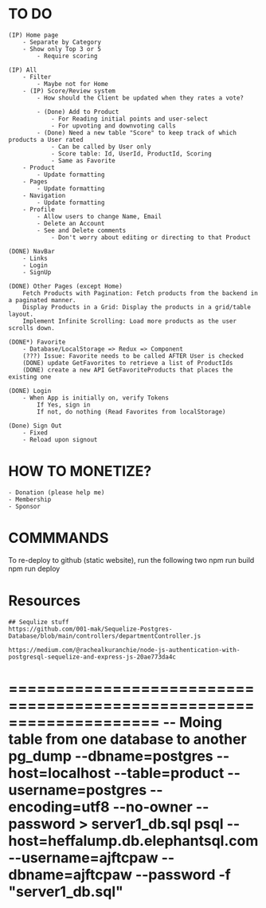 # TO DO 
    (IP) Home page
        - Separate by Category
        - Show only Top 3 or 5 
            - Require scoring

    (IP) All
        - Filter
            - Maybe not for Home
        - (IP) Score/Review system 
            - How should the Client be updated when they rates a vote? 

            - (Done) Add to Product
                - For Reading initial points and user-select
                - For upvoting and downvoting calls 
            - (Done) Need a new table "Score" to keep track of which products a User rated 
                - Can be called by User only 
                - Score table: Id, UserId, ProductId, Scoring 
                - Same as Favorite
        - Product 
            - Update formatting
        - Pages
            - Update formatting
        - Navigation
            - Update formatting
        - Profile
            - Allow users to change Name, Email
            - Delete an Account
            - See and Delete comments
                - Don't worry about editing or directing to that Product 

    (DONE) NavBar
        - Links
        - Login
        - SignUp

    (DONE) Other Pages (except Home)
        Fetch Products with Pagination: Fetch products from the backend in a paginated manner.
        Display Products in a Grid: Display the products in a grid/table layout.
        Implement Infinite Scrolling: Load more products as the user scrolls down.

    (DONE*) Favorite 
        - Database/LocalStorage => Redux => Component 
        (???) Issue: Favorite needs to be called AFTER User is checked
        (DONE) update GetFavorites to retrieve a list of ProductIds
        (DONE) create a new API GetFavoriteProducts that places the existing one 

    (DONE) Login
        - When App is initially on, verify Tokens 
            If Yes, sign in 
            If not, do nothing (Read Favorites from localStorage)

    (Done) Sign Out
        - Fixed
        - Reload upon signout 

# HOW TO MONETIZE?
    - Donation (please help me)
    - Membership 
    - Sponsor

# COMMMANDS
To re-deploy to github (static website), run the following two
    npm run build
    npm run deploy

# Resources
    ## Sequlize stuff
    https://github.com/001-mak/Sequelize-Postgres-Database/blob/main/controllers/departmentController.js

    https://medium.com/@rachealkuranchie/node-js-authentication-with-postgresql-sequelize-and-express-js-20ae773da4c
    
====================================================================
-- Moing table from one database to another  
pg_dump --dbname=postgres --host=localhost --table=product --username=postgres --encoding=utf8 --no-owner  --password > server1_db.sql
psql --host=heffalump.db.elephantsql.com --username=ajftcpaw --dbname=ajftcpaw --password -f "server1_db.sql"
====================================================================

